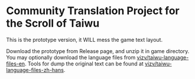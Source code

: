 # Community Translation Project for the Scroll of Taiwu

This is the prototype version, it WILL mess the game text layout.

Download the prototype from Release page, and unzip it in game directory.
You may optionally download the language files from [vizv/taiwu-language-files-en](https://github.com/vizv/taiwu-language-files-en).
Tools for dump the original text can be found at [vizv/taiwu-language-files-zh-hans](https://github.com/vizv/taiwu-language-files-zh-hans).
